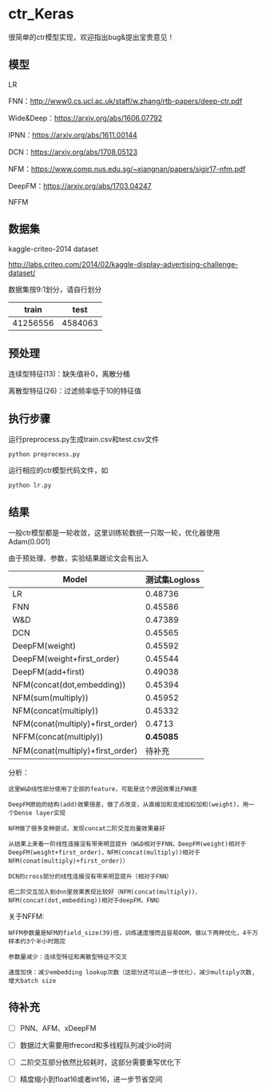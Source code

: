 # ctr_Keras
很简单的ctr模型实现，欢迎指出bug&提出宝贵意见！

## 模型
LR

FNN：http://www0.cs.ucl.ac.uk/staff/w.zhang/rtb-papers/deep-ctr.pdf

Wide&Deep：https://arxiv.org/abs/1606.07792

IPNN：https://arxiv.org/abs/1611.00144

DCN：https://arxiv.org/abs/1708.05123

NFM：https://www.comp.nus.edu.sg/~xiangnan/papers/sigir17-nfm.pdf

DeepFM：https://arxiv.org/abs/1703.04247

NFFM


## 数据集

kaggle-criteo-2014 dataset

http://labs.criteo.com/2014/02/kaggle-display-advertising-challenge-dataset/

数据集按9:1划分，请自行划分

train | test
-|-
41256556|4584063


## 预处理
连续型特征(13)：缺失值补0，离散分桶

离散型特征(26)：过滤频率低于10的特征值

## 执行步骤
运行preprocess.py生成train.csv和test.csv文件
```
python preprocess.py
```
运行相应的ctr模型代码文件，如
```
python lr.py
```

## 结果
一般ctr模型都是一轮收敛，这里训练轮数统一只取一轮，优化器使用Adam(0.001)

由于预处理、参数，实验结果跟论文会有出入

Model | 测试集Logloss
-|-
LR|0.48736
FNN|0.45586
W&D|0.47389
DCN|0.45565
DeepFM(weight)|0.45592
DeepFM(weight+first_order)|0.45544
DeepFM(add+first)|0.49038
NFM(concat(dot,embedding))|0.45394
NFM(sum(multiply))|0.45952
NFM(concat(multiply))|0.45332
NFM(conat(multiply)+first_order)|0.4713
NFFM(concat(multiply))|**0.45085**
NFM(conat(multiply)+first_order)|待补充


分析：
```
这里W&D线性部分使用了全部的feature，可能是这个原因效果比FNN差

DeepFM原始的结构(add)效果很差，做了点改变，从直接加和变成加权加和(weight)，用一个Dense layer实现

NFM做了很多变种尝试，发现concat二阶交互向量效果最好

从结果上来看一阶线性连接没有带来明显提升（W&D相对于FNN，DeepFM(weight)相对于DeepFM(weight+first_order)，NFM(concat(multiply))相对于NFM(conat(multiply)+first_order)）

DCN的cross部分的线性连接没有带来明显提升（相对于FNN）

把二阶交互加入到dnn里效果表现比较好（NFM(concat(multiply))、NFM(concat(dot,embedding))相对于deepFM，FNN）
```
关于NFFM:
```
NFFM参数量是NFM的field_size(39)倍，训练速度慢而且容易OOM，做以下两种优化，4千万样本约3个半小时跑完

参数量减少：连续型特征和离散型特征不交叉

速度加快：减少embedding lookup次数（这部分还可以进一步优化），减少multiply次数,增大batch size
```

## 待补充
- [ ] PNN、AFM、xDeepFM

- [ ] 数据过大需要用tfrecord和多线程队列减少io时间

- [ ] 二阶交互部分依然比较耗时，这部分需要重写优化下
 
- [ ] 精度缩小到float16或者int16，进一步节省空间



